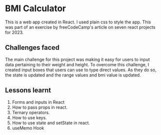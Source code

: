 # BMI Calculator
This is a web app created in React. I used plain css to style the app. This was part of an exercise by freeCodeCamp's article on seven react projects for 2023.
## Challenges faced 
The main challenge for this project was making it easy for users to input data pertaining to their weight and height. 
To overcome this challenge, I created input boxes that users can use to type direct values. As they do so, the state is updated and the range values and bmi value is updated.

## Lessons learnt 
1. Forms and inputs in React
1. How to pass props in react.
1. Ternary operators.
1. How to use keys.
1. How to use state and setState in react.
1. useMemo Hook 
